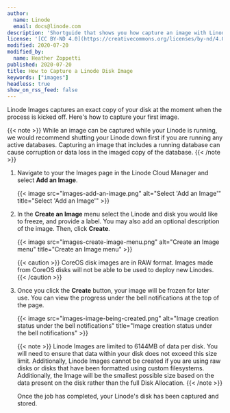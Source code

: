 ```yaml
---
author:
  name: Linode
  email: docs@linode.com
description: 'Shortguide that shows you how capture an image with Linode Images.'
license: '[CC BY-ND 4.0](https://creativecommons.org/licenses/by-nd/4.0)'
modified: 2020-07-20
modified_by:
  name: Heather Zoppetti
published: 2020-07-20
title: How to Capture a Linode Disk Image
keywords: ["images"]
headless: true
show_on_rss_feed: false
---
```


Linode Images captures an exact copy of your disk at the moment when the process is kicked off. Here's how to capture your first image.

{{< note >}}
While an image can be captured while your Linode is running, we would recommend shutting your Linode down first if you are running any active databases. Capturing an image that includes a running database can cause corruption or data loss in the imaged copy of the database.
{{< /note >}}

1.  Navigate to your the Images page in the Linode Cloud Manager and select **Add an Image**.

    {{< image src="images-add-an-image.png" alt="Select 'Add an Image'" title="Select 'Add an Image'" >}}

1.  In the **Create an Image** menu select the Linode and disk you would like to freeze, and provide a label. You may also add an optional description of the image. Then, click **Create**.

    {{< image src="images-create-image-menu.png" alt="Create an Image menu" title="Create an Image menu" >}}

    {{< caution >}}
CoreOS disk images are in RAW format. Images made from CoreOS disks will not be able to be used to deploy new Linodes.
{{< /caution >}}

1.  Once you click the **Create** button, your image will be frozen for later use. You can view the progress under the bell notifications at the top of the page.

    {{< image src="images-image-being-created.png" alt="Image creation status under the bell notifications" title="Image creation status under the bell notifications" >}}

    {{< note >}}
Linode Images are limited to 6144MB of data per disk.  You will need to ensure that data within your disk does not exceed this size limit. Additionally, Linode Images cannot be created if you are using raw disks or disks that have been formatted using custom filesystems. Additionally, the Image will be the smallest possible size based on the data present on the disk rather than the full Disk Allocation. {{< /note >}}

    Once the job has completed, your Linode's disk has been captured and stored.
